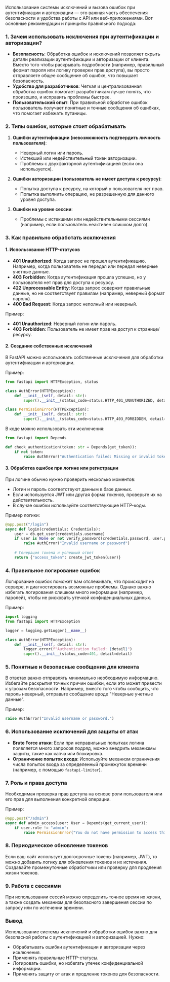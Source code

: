 Использование системы исключений и вызова ошибок при аутентификации и авторизации — это важная часть обеспечения безопасности и удобства работы с API или веб-приложениями. Вот основные рекомендации и принципы правильного подхода:

### 1. **Зачем использовать исключения при аутентификации и авторизации?**
   - **Безопасность**: Обработка ошибок и исключений позволяет скрыть детали реализации аутентификации и авторизации от клиента. Вместо того чтобы раскрывать подробности (например, правильный формат пароля или логику проверки прав доступа), вы просто отправляете общее сообщение об ошибке, что повышает безопасность.
   - **Удобство для разработчиков**: Четкая и централизованная обработка ошибок помогает разработчикам лучше понять, что произошло, и исправить проблемы быстрее.
   - **Пользовательский опыт**: При правильной обработке ошибок пользователь получает понятные и точные сообщения об ошибках, что помогает избежать путаницы.

### 2. **Типы ошибок, которые стоит обрабатывать**

1. **Ошибки аутентификации (невозможность подтвердить личность пользователя)**:
   - Неверный логин или пароль.
   - Истекший или недействительный токен авторизации.
   - Проблемы с двухфакторной аутентификацией (если она используется).

2. **Ошибки авторизации (пользователь не имеет доступа к ресурсу)**:
   - Попытка доступа к ресурсу, на который у пользователя нет прав.
   - Попытка выполнить операцию, не разрешенную для данного уровня доступа.

3. **Ошибки на уровне сессии**:
   - Проблемы с истекшими или недействительными сессиями (например, если пользователь неактивен слишком долго).

### 3. **Как правильно обработать исключения**

#### 1. **Использование HTTP-статусов**
   - **401 Unauthorized**: Когда запрос не прошел аутентификацию. Например, когда пользователь не передал или передал неверные учетные данные.
   - **403 Forbidden**: Когда аутентификация прошла успешно, но у пользователя нет прав для доступа к ресурсу.
   - **422 Unprocessable Entity**: Когда запрос содержит правильные данные, но не соответствует правилам (например, неверный формат пароля).
   - **400 Bad Request**: Когда запрос неполный или неверный.

   Пример:
   - **401 Unauthorized**: Неверный логин или пароль.
   - **403 Forbidden**: Пользователь не имеет прав на доступ к странице/ресурсу.

#### 2. **Создание собственных исключений**
   В FastAPI можно использовать собственные исключения для обработки аутентификации и авторизации.

   Пример:
   ```python
   from fastapi import HTTPException, status

   class AuthError(HTTPException):
       def __init__(self, detail: str):
           super().__init__(status_code=status.HTTP_401_UNAUTHORIZED, detail=detail)

   class PermissionError(HTTPException):
       def __init__(self, detail: str):
           super().__init__(status_code=status.HTTP_403_FORBIDDEN, detail=detail)
   ```

   В коде можно использовать эти исключения:
   ```python
   from fastapi import Depends

   def check_authentication(token: str = Depends(get_token)):
       if not token:
           raise AuthError("Authentication failed: Missing or invalid token.")
   ```

#### 3. **Обработка ошибок при логине или регистрации**

   При логине обычно нужно проверить несколько моментов:
   - Логин и пароль соответствуют данным в базе данных.
   - Если используется JWT или другая форма токенов, проверьте их на действительность.
   - В случае ошибки используйте соответствующие HTTP-коды.

   Пример логики:
   ```python
   @app.post("/login")
   async def login(credentials: Credentials):
       user = db.get_user(credentials.username)
       if user is None or not verify_password(credentials.password, user.password):
           raise AuthError("Invalid username or password")
       
       # Генерация токена и успешный ответ
       return {"access_token": create_jwt_token(user)}
   ```

### 4. **Правильное логирование ошибок**
   Логирование ошибок поможет вам отслеживать, что происходит на сервере, и диагностировать возможные проблемы. Однако важно избегать логирования слишком много информации (например, паролей), чтобы не рисковать утечкой конфиденциальных данных.

   Пример:
   ```python
   import logging
   from fastapi import HTTPException

   logger = logging.getLogger(__name__)

   class AuthError(HTTPException):
       def __init__(self, detail: str):
           logger.error(f"Authentication failed: {detail}")
           super().__init__(status_code=401, detail=detail)
   ```

### 5. **Понятные и безопасные сообщения для клиента**
   В ответах важно отправлять минимально необходимую информацию. Избегайте раскрытия точных причин ошибки, если это может привести к угрозам безопасности. Например, вместо того чтобы сообщить, что пароль неверный, отправьте сообщение вроде "Неверные учетные данные".

   Пример:
   ```python
   raise AuthError("Invalid username or password.")
   ```

### 6. **Использование исключений для защиты от атак**
   - **Brute Force атаки**: Если при неправильных попытках логина появляется много запросов подряд, можно внедрить механизмы защиты, такие как капча или блокировка.
   - **Ограничение попыток входа**: Используйте механизм ограничения числа попыток входа за определенный промежуток времени (например, с помощью `fastapi-limiter`).

### 7. **Роль и права доступа**
   Необходимая проверка прав доступа на основе роли пользователя или его прав для выполнения конкретной операции.

   Пример:
   ```python
   @app.post("/admin")
   async def admin_access(user: User = Depends(get_current_user)):
       if user.role != "admin":
           raise PermissionError("You do not have permission to access this resource.")
   ```

### 8. **Периодическое обновление токенов**
   Если ваш сайт использует долгосрочные токены (например, JWT), то можно добавить логику для обновления токенов и их истечения. Создавайте промежуточные обработчики или проверку для продления жизни токенов.

### 9. **Работа с сессиями**
   При использовании сессий можно определить точное время их жизни, а также создать механизм для безопасного завершения сессии по запросу или по истечении времени.

### Вывод
Использование системы исключений и обработки ошибок важно для безопасной работы с аутентификацией и авторизацией. Нужно:
   - Обрабатывать ошибки аутентификации и авторизации через исключения.
   - Применять правильные HTTP-статусы.
   - Логировать ошибки, но избегать утечек конфиденциальной информации.
   - Применять защиту от атак и продление токенов для безопасности.
